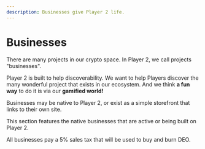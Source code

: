 ```yaml
---
description: Businesses give Player 2 life.
---
```


# Businesses

There are many projects in our crypto space. In Player 2, we call projects "businesses".

Player 2 is built to help discoverability. We want to help Players discover the many wonderful project that exists in our ecosystem. And we think **a fun way** to do it is via our **gamified world!**

Businesses may be native to Player 2, or exist as a simple storefront that links to their own site.

This section features the native businesses that are active or being built on Player 2.

All businesses pay a 5% sales tax that will be used to buy and burn DEO.
